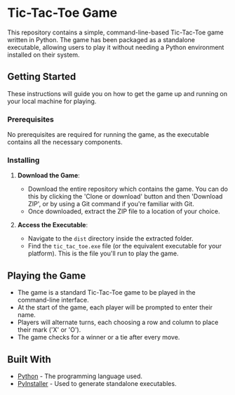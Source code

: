 # Tic-Tac-Toe Game

This repository contains a simple, command-line-based Tic-Tac-Toe game written in Python. The game has been packaged as a standalone executable, allowing users to play it without needing a Python environment installed on their system.

## Getting Started

These instructions will guide you on how to get the game up and running on your local machine for playing.

### Prerequisites

No prerequisites are required for running the game, as the executable contains all the necessary components.

### Installing

1. **Download the Game**:
   - Download the entire repository which contains the game. You can do this by clicking the 'Clone or download' button and then 'Download ZIP', or by using a Git command if you're familiar with Git.
   - Once downloaded, extract the ZIP file to a location of your choice.

2. **Access the Executable**:
   - Navigate to the `dist` directory inside the extracted folder.
   - Find the `tic_tac_toe.exe` file (or the equivalent executable for your platform). This is the file you'll run to play the game.

## Playing the Game

- The game is a standard Tic-Tac-Toe game to be played in the command-line interface.
- At the start of the game, each player will be prompted to enter their name.
- Players will alternate turns, each choosing a row and column to place their mark ('X' or 'O').
- The game checks for a winner or a tie after every move.

## Built With

- [Python](https://www.python.org/) - The programming language used.
- [PyInstaller](https://www.pyinstaller.org/) - Used to generate standalone executables.
